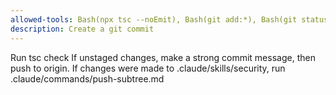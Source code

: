 ```yaml
---
allowed-tools: Bash(npx tsc --noEmit), Bash(git add:*), Bash(git status:*), Bash(git commit:*), Bash(git push:*), Bash(git checkout:*), Bash(git merge:*)
description: Create a git commit
---
```

Run tsc check
If unstaged changes, make a strong commit message, then push to origin.
If changes were made to .claude/skills/security, run .claude/commands/push-subtree.md
